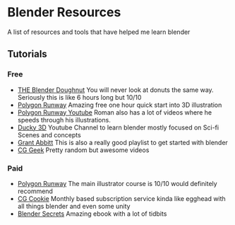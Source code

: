 # Blender Resources
A list of resources and tools that have helped me learn blender

## Tutorials

### Free

- [THE Blender Doughnut](https://www.youtube.com/playlist?list=PLjEaoINr3zgEq0u2MzVgAaHEBt--xLB6U)
You will never look at donuts the same way. Seriously this is like 6 hours long but 10/10
- [Polygon Runway](https://polygonrunway.com/p/become-a-3d-illustrator-in-one-hour)
Amazing free one hour quick start into 3D illustration
- [Polygon Runway Youtube](https://www.youtube.com/channel/UCGSJevmBuDyxjLLOBNaYMGA)
Roman also has a lot of videos where he speeds through his illustrations.
- [Ducky 3D](https://www.youtube.com/channel/UCuNhGhbemBkdflZ1FGJ0lUQ)
Youtube Channel to learn blender mostly focused on Sci-fi Scenes and concepts
- [Grant Abbitt](https://www.youtube.com/watch?v=7MRonzqYJgw&list=PLn3ukorJv4vs_eSJUQPxBRaDS8PrVmIri)
This is also a really good playlist to get started with blender
- [CG Geek](https://www.youtube.com/channel/UCG8AxMVa6eutIGxrdnDxWpQ)
Pretty random but awesome videos

### Paid

- [Polygon Runway](https://polygonrunway.com/)
The main illustrator course is 10/10 would definitely recommend
- [CG Cookie](https://cgcookie.com/)
Monthly based subscription service kinda like egghead with all things blender and even some unity
- [Blender Secrets](https://www.blendersecrets.org/book)
Amazing ebook with a lot of tidbits
